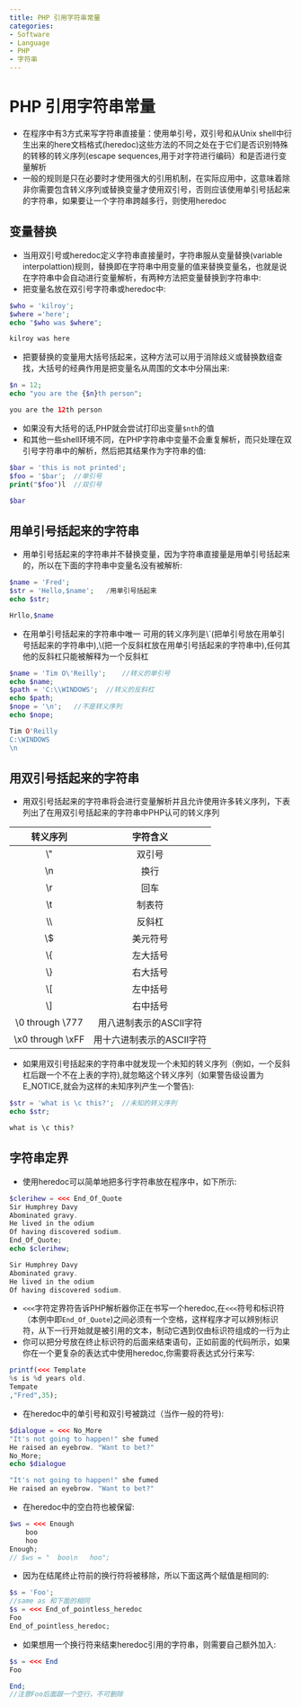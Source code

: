 ```yaml
---
title: PHP 引用字符串常量
categories:
- Software
- Language
- PHP
- 字符串
---
```

# PHP 引用字符串常量

- 在程序中有3方式来写字符串直接量：使用单引号，双引号和从Unix shell中衍生出来的here文档格式(heredoc)这些方法的不同之处在于它们是否识别特殊的转移的转义序列(escape sequences,用于对字符进行编码）和是否进行变量解析
- 一般的规则是只在必要时才使用强大的引用机制，在实际应用中，这意味着除非你需要包含转义序列或替换变量才使用双引号，否则应该使用单引号括起来的字符串，如果要让一个字符串跨越多行，则使用heredoc

## 变量替换

- 当用双引号或heredoc定义字符串直接量时，字符串服从变量替换(variable interpolattion)规则，替换即在字符串中用变量的值来替换变量名，也就是说在字符串中会自动进行变量解析，有两种方法把变量替换到字符串中:
- 把变量名放在双引号字符串或heredoc中:

```php
$who = 'kilroy';
$where ='here';
echo "$who was $where";

kilroy was here
```

- 把要替换的变量用大括号括起来，这种方法可以用于消除歧义或替换数组查找，大括号的经典作用是把变量名从周围的文本中分隔出来:

```php
$n = 12;
echo "you are the {$n}th person";

you are the 12th person
```

- 如果没有大括号的话,PHP就会尝试打印出变量`$nth`的值
- 和其他一些shell环境不同，在PHP字符串中变量不会重复解析，而只处理在双引号字符串中的解析，然后把其结果作为字符串的值:

```php
$bar = 'this is not printed';
$foo = '$bar';	//单引号
print("$foo")l	//双引号

$bar
```

## 用单引号括起来的字符串

- 用单引号括起来的字符串并不替换变量，因为字符串直接量是用单引号括起来的，所以在下面的字符串中变量名没有被解析:

```php
$name = 'Fred';
$str = 'Hello,$name';	/用单引号括起来
echo $str;

Hrllo,$name
```

- 在用单引号括起来的字符串中唯一 可用的转义序列是\\`(把单引号放在用单引号括起来的字符串中),\\\(把一个反斜杠放在用单引号括起来的字符串中),任何其他的反斜杠只能被解释为一个反斜杠

```php
$name = 'Tim O\'Reilly';	//转义的单引号
echo $name;
$path = 'C:\\WINDOWS';	//转义的反斜杠
echo $path;
$nope = '\n';	//不是转义序列
echo $nope;

Tim O'Reilly
C:\WINDOWS
\n
```

## 用双引号括起来的字符串

- 用双引号括起来的字符串将会进行变量解析并且允许使用许多转义序列，下表列出了在用双引号括起来的字符串中PHP认可的转义序列

|      转义序列      |         字符含义          |
| :----------------: | :-----------------------: |
|        \\"         |          双引号           |
|        \\n         |           换行            |
|        \\r         |           回车            |
|        \\t         |          制表符           |
|        \\\         |          反斜杠           |
|        \\$         |         美元符号          |
|        \\{         |         左大括号          |
|        \\}         |         右大括号          |
|        \\[         |         左中括号          |
|        \\]         |         右中括号          |
| \\0 through \\777  |  用八进制表示的ASCII字符  |
| \\x0 through \\xFF | 用十六进制表示的ASCII字符 |

- 如果用双引号括起来的字符串中就发现一个未知的转义序列（例如，一个反斜杠后跟一个不在上表的字符),就忽略这个转义序列（如果警告级设置为E_NOTICE,就会为这样的未知序列产生一个警告):

```php
$str = 'what is \c this?';	//未知的转义序列
echo $str;

what is \c this?
```

## 字符串定界

- 使用heredoc可以简单地把多行字符串放在程序中，如下所示:

```php
$clerihew = <<< End_Of_Quote
Sir Humphrey Davy
Abominated gravy.
He lived in the odium
Of having discovered sodium.
End_Of_Quote;
echo $clerihew;

Sir Humphrey Davy
Abominated gravy.
He lived in the odium
Of having discovered sodium.
```

- `<<<`字符定界符告诉PHP解析器你正在书写一个heredoc,在`<<<`符号和标识符（本例中即`End_Of_Quote`)之间必须有一个空格，这样程序才可以辨别标识符，从下一行开始就是被引用的文本，制动它遇到仅由标识符组成的一行为止
- 你可以把分号放在终止标识符的后面来结束语句，正如前面的代码所示，如果你在一个更复杂的表达式中使用heredoc,你需要将表达式分行来写:

```php
printf(<<< Template
%s is %d years old.
Tempate
,"Fred",35);
```

- 在heredoc中的单引号和双引号被跳过（当作一般的符号):

```php
$dialogue = <<< No_More
"It's not going to happen!" she fumed
He raised an eyebrow. "Want to bet?"
No_More;
echo $dialogue

"It's not going to happen!" she fumed
He raised an eyebrow. "Want to bet?"
```

- 在heredoc中的空白符也被保留:

```php
$ws = <<< Enough
	boo
	hoo
Enough;
// $ws = "	boo\n	hoo";
```

- 因为在结尾终止符前的换行符将被移除，所以下面这两个赋值是相同的:

```php
$s = 'Foo';
//same as 和下面的相同
$s = <<< End_of_pointless_heredoc
Foo
End_of_pointless_heredoc;
```

- 如果想用一个换行符来结束heredoc引用的字符串，则需要自己额外加入:

```php
$s = <<< End
Foo

End;
//注意Foo后面跟一个空行，不可删除
```

